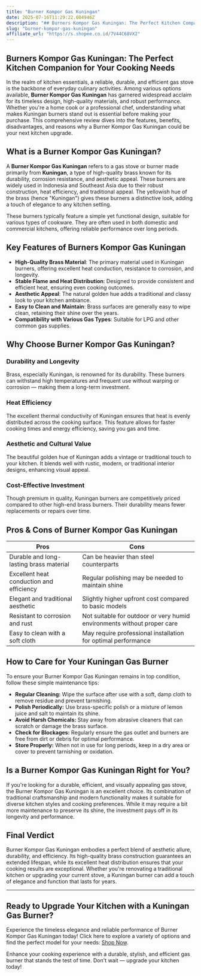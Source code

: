 ```yaml
---
title: "Burner Kompor Gas Kuningan"
date: 2025-07-16T11:29:22.604946Z
description: "## Burners Kompor Gas Kuningan: The Perfect Kitchen Companion for Your Cooking Needs..."
slug: "burner-kompor-gas-kuningan"
affiliate_url: "https://s.shopee.co.id/7V44C68VX2"
---
```

## Burners Kompor Gas Kuningan: The Perfect Kitchen Companion for Your Cooking Needs

In the realm of kitchen essentials, a reliable, durable, and efficient gas stove is the backbone of everyday culinary activities. Among various options available, **Burner Kompor Gas Kuningan** has garnered widespread acclaim for its timeless design, high-quality materials, and robust performance. Whether you're a home cook or a professional chef, understanding what makes Kuningan burners stand out is essential before making your purchase. This comprehensive review dives into the features, benefits, disadvantages, and reasons why a Burner Kompor Gas Kuningan could be your next kitchen upgrade.

## What is a Burner Kompor Gas Kuningan?

A **Burner Kompor Gas Kuningan** refers to a gas stove or burner made primarily from **Kuningan**, a type of high-quality brass known for its durability, corrosion resistance, and aesthetic appeal. These burners are widely used in Indonesia and Southeast Asia due to their robust construction, heat efficiency, and traditional appeal. The yellowish hue of the brass (hence "Kuningan") gives these burners a distinctive look, adding a touch of elegance to any kitchen setting.

These burners typically feature a simple yet functional design, suitable for various types of cookware. They are often used in both domestic and commercial kitchens, offering reliable performance over long periods.

## Key Features of Burners Kompor Gas Kuningan

- **High-Quality Brass Material**: The primary material used in Kuningan burners, offering excellent heat conduction, resistance to corrosion, and longevity.
- **Stable Flame and Heat Distribution**: Designed to provide consistent and efficient heat, ensuring even cooking outcomes.
- **Aesthetic Appeal**: The natural golden hue adds a traditional and classy look to your kitchen ambiance.
- **Easy to Clean and Maintain**: Brass surfaces are generally easy to wipe clean, retaining their shine over the years.
- **Compatibility with Various Gas Types**: Suitable for LPG and other common gas supplies.

## Why Choose Burner Kompor Gas Kuningan?

### Durability and Longevity

Brass, especially Kuningan, is renowned for its durability. These burners can withstand high temperatures and frequent use without warping or corrosion — making them a long-term investment.

### Heat Efficiency

The excellent thermal conductivity of Kuningan ensures that heat is evenly distributed across the cooking surface. This feature allows for faster cooking times and energy efficiency, saving you gas and time.

### Aesthetic and Cultural Value

The beautiful golden hue of Kuningan adds a vintage or traditional touch to your kitchen. It blends well with rustic, modern, or traditional interior designs, enhancing visual appeal.

### Cost-Effective Investment

Though premium in quality, Kuningan burners are competitively priced compared to other high-end brass burners. Their durability means fewer replacements or repairs over time.

## Pros & Cons of Burner Kompor Gas Kuningan

| **Pros** | **Cons** |
|-----------------------------|------------------------------|
| Durable and long-lasting brass material | Can be heavier than steel counterparts |
| Excellent heat conduction and efficiency | Regular polishing may be needed to maintain shine |
| Elegant and traditional aesthetic | Slightly higher upfront cost compared to basic models |
| Resistant to corrosion and rust | Not suitable for outdoor or very humid environments without proper care |
| Easy to clean with a soft cloth | May require professional installation for optimal performance |

## How to Care for Your Kuningan Gas Burner

To ensure your Burner Kompor Gas Kuningan remains in top condition, follow these simple maintenance tips:

- **Regular Cleaning:** Wipe the surface after use with a soft, damp cloth to remove residue and prevent tarnishing.
- **Polish Periodically:** Use brass-specific polish or a mixture of lemon juice and salt to maintain its shine.
- **Avoid Harsh Chemicals:** Stay away from abrasive cleaners that can scratch or damage the brass surface.
- **Check for Blockages:** Regularly ensure the gas outlet and burners are free from dirt or debris for optimal performance.
- **Store Properly:** When not in use for long periods, keep in a dry area or cover to prevent tarnishing or oxidation.

## Is a Burner Kompor Gas Kuningan Right for You?

If you're looking for a durable, efficient, and visually appealing gas stove, the Burner Kompor Gas Kuningan is an excellent choice. Its combination of traditional craftsmanship and modern functionality makes it suitable for diverse kitchen styles and cooking preferences. While it may require a bit more maintenance to preserve its shine, the investment pays off in its longevity and performance.

## Final Verdict

Burner Kompor Gas Kuningan embodies a perfect blend of aesthetic allure, durability, and efficiency. Its high-quality brass construction guarantees an extended lifespan, while its excellent heat distribution ensures that your cooking results are exceptional. Whether you're renovating a traditional kitchen or upgrading your current stove, a Kuningan burner can add a touch of elegance and function that lasts for years.

---

## Ready to Upgrade Your Kitchen with a Kuningan Gas Burner?

Experience the timeless elegance and reliable performance of Burner Kompor Gas Kuningan today! Click here to explore a variety of options and find the perfect model for your needs: [Shop Now](https://s.shopee.co.id/7V44C68VX2).

Enhance your cooking experience with a durable, stylish, and efficient gas burner that stands the test of time. Don't wait — upgrade your kitchen today!